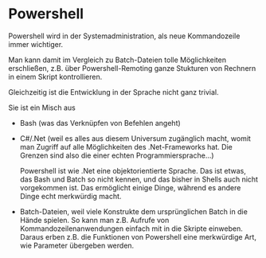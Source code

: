 # Powershell

Powershell wird in der Systemadministration, als neue
Kommandozeile immer wichtiger. 

Man kann damit im Vergleich zu Batch-Dateien tolle Möglichkeiten
erschließen, z.B. über Powershell-Remoting ganze Stukturen von 
Rechnern in einem Skript kontrollieren. 

Gleichzeitig ist die Entwicklung in der Sprache nicht ganz trivial.

Sie ist ein Misch aus 
 - Bash (was das Verknüpfen von Befehlen angeht)
 
 - C#/.Net (weil es alles aus diesem Universum zugänglich macht, womit man 
   Zugriff auf alle Möglichkeiten des .Net-Frameworks hat.
   Die Grenzen sind also die einer echten Programmiersprache...)
   
   Powershell ist wie .Net eine objektorientierte Sprache. Das ist etwas,
   das Bash und Batch so nicht kennen, und das bisher in Shells auch 
   nicht vorgekommen ist. Das ermöglicht einige Dinge, während es andere 
   Dinge echt merkwürdig macht.
   
 - Batch-Dateien, weil viele Konstrukte dem ursprünglichen Batch
   in die Hände spielen. So kann man z.B. Aufrufe von Kommandozeilenanwendungen
   einfach mit in die Skripte einweben. Daraus erben z.B. die Funktionen 
   von Powershell eine merkwürdige Art, wie Parameter übergeben werden.
 
 
 